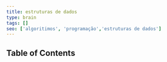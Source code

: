 ```yaml
---
title: estruturas de dados
type: brain
tags: []
seo: ['algoritimos', 'programação','estruturas de dados']
---
```


## Table of Contents
